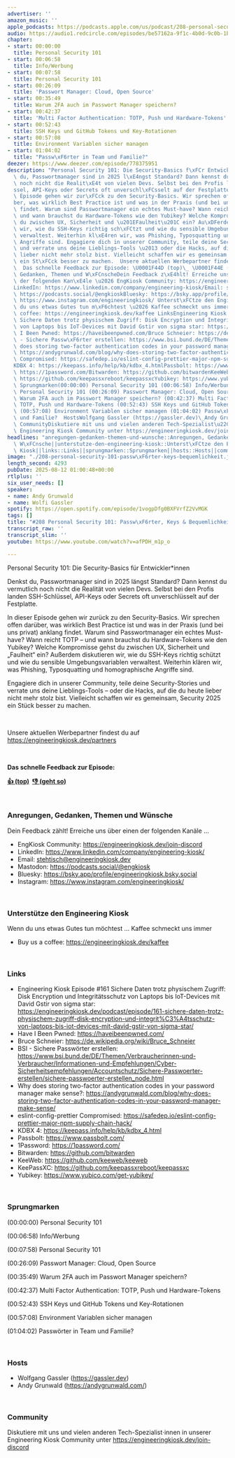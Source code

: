 ```yaml
---
advertiser: ''
amazon_music: ''
apple_podcasts: https://podcasts.apple.com/us/podcast/208-personal-security-101-passw%C3%B6rter-keys-bequemlichkeit/id1603082924?i=1000721581844&uo=4
audio: https://audio1.redcircle.com/episodes/be57162a-9f1c-4b0d-9c0b-1bfadcd05321/stream.mp3
chapter:
- start: 00:00:00
  title: Personal Security 101
- start: 00:06:58
  title: Info/Werbung
- start: 00:07:58
  title: Personal Security 101
- start: 00:26:09
  title: 'Passwort Manager: Cloud, Open Source'
- start: 00:35:49
  title: Warum 2FA auch im Passwort Manager speichern?
- start: 00:42:37
  title: 'Multi Factor Authentication: TOTP, Push und Hardware-Tokens'
- start: 00:52:43
  title: SSH Keys und GitHub Tokens und Key-Rotationen
- start: 00:57:08
  title: Environment Variablen sicher managen
- start: 01:04:02
  title: "Passw\xF6rter in Team und Familie?"
deezer: https://www.deezer.com/episode/778375951
description: "Personal Security 101: Die Security-Basics f\xFCr Entwickler*innen Denkst\
  \ du, Passwortmanager sind in 2025 l\xE4ngst Standard? Dann kennst du vermutlich\
  \ noch nicht die Realit\xE4t von vielen Devs. Selbst bei den Profis landen SSH-Schl\xFC\
  ssel, API-Keys oder Secrets oft unverschl\xFCsselt auf der Festplatte. In dieser\
  \ Episode gehen wir zur\xFCck zu den Security-Basics. Wir sprechen offen dar\xFC\
  ber, was wirklich Best Practice ist und was in der Praxis (und bei uns privat) anklang\
  \ findet. Warum sind Passwortmanager ein echtes Must-have? Wann reicht TOTP \u2013\
  \ und wann brauchst du Hardware-Tokens wie den Yubikey? Welche Kompromisse gehst\
  \ du zwischen UX, Sicherheit und \u201EFaulheit\u201C ein? Au\xDFerdem diskutieren\
  \ wir, wie du SSH-Keys richtig sch\xFCtzt und wie du sensible Umgebungsvariablen\
  \ verwaltest. Weiterhin kl\xE4ren wir, was Phishing, Typosquatting und homographische\
  \ Angriffe sind. Engagiere dich in unserer Community, teile deine Security-Stories\
  \ und verrate uns deine Lieblings-Tools \u2013 oder die Hacks, auf die du heute\
  \ lieber nicht mehr stolz bist. Vielleicht schaffen wir es gemeinsam, Security 2025\
  \ ein St\xFCck besser zu machen.  Unsere aktuellen Werbepartner findest du auf https://engineeringkiosk.dev/partners\
  \  Das schnelle Feedback zur Episode: \U0001F44D (top)\_ \U0001F44E (geht so)  Anregungen,\
  \ Gedanken, Themen und W\xFCnscheDein Feedback z\xE4hlt! Erreiche uns \xFCber einen\
  \ der folgenden Kan\xE4le \u2026 EngKiosk Community: https://engineeringkiosk.dev/join-discord\_\
  LinkedIn: https://www.linkedin.com/company/engineering-kiosk/Email: stehtisch@engineeringkiosk.devMastodon:\
  \ https://podcasts.social/@engkioskBluesky: https://bsky.app/profile/engineeringkiosk.bsky.socialInstagram:\
  \ https://www.instagram.com/engineeringkiosk/ Unterst\xFCtze den Engineering KioskWenn\
  \ du uns etwas Gutes tun m\xF6chtest \u2026 Kaffee schmeckt uns immer\_ Buy us a\
  \ coffee: https://engineeringkiosk.dev/kaffee LinksEngineering Kiosk Episode #161\
  \ Sichere Daten trotz physischem Zugriff: Disk Encryption und Integrit\xE4tsschutz\
  \ von Laptops bis IoT-Devices mit David Gstir von sigma star: https://engineeringkiosk.dev/podcast/episode/161-sichere-daten-trotz-physischem-zugriff-disk-encryption-und-integrit%C3%A4tsschutz-von-laptops-bis-iot-devices-mit-david-gstir-von-sigma-star/Have\
  \ I Been Pwned: https://haveibeenpwned.com/Bruce Schneier: https://de.wikipedia.org/wiki/Bruce_SchneierBSI\
  \ - Sichere Passw\xF6rter erstellen: https://www.bsi.bund.de/DE/Themen/Verbraucherinnen-und-Verbraucher/Informationen-und-Empfehlungen/Cyber-Sicherheitsempfehlungen/Accountschutz/Sichere-Passwoerter-erstellen/sichere-passwoerter-erstellen_node.htmlWhy\
  \ does storing two-factor authentication codes in your password manager make sense?:\
  \ https://andygrunwald.com/blog/why-does-storing-two-factor-authentication-codes-in-your-password-manager-make-sense/eslint-config-prettier\
  \ Compromised: https://safedep.io/eslint-config-prettier-major-npm-supply-chain-hack/\t\
  KDBX 4: https://keepass.info/help/kb/kdbx_4.htmlPassbolt: https://www.passbolt.com/1Password:\
  \ https://1password.com/Bitwarden: https://github.com/bitwardenKeeWeb: https://github.com/keeweb/keewebKeePassXC:\
  \ https://github.com/keepassxreboot/keepassxcYubikey: https://www.yubico.com/get-yubikey/\
  \ Sprungmarken(00:00:00) Personal Security 101 (00:06:58) Info/Werbung (00:07:58)\
  \ Personal Security 101 (00:26:09) Passwort Manager: Cloud, Open Source (00:35:49)\
  \ Warum 2FA auch im Passwort Manager speichern? (00:42:37) Multi Factor Authentication:\
  \ TOTP, Push und Hardware-Tokens (00:52:43) SSH Keys und GitHub Tokens und Key-Rotationen\
  \ (00:57:08) Environment Variablen sicher managen (01:04:02) Passw\xF6rter in Team\
  \ und Familie?  HostsWolfgang Gassler (https://gassler.dev)\_Andy Grunwald (https://andygrunwald.com/)\
  \ CommunityDiskutiere mit uns und vielen anderen Tech-Spezialist\u22C5innen in unserer\
  \ Engineering Kiosk Community unter https://engineeringkiosk.dev/join-discord"
headlines: "anregungen-gedanken-themen-und-wunsche::Anregungen, Gedanken, Themen und\
  \ W\xFCnsche||unterstutze-den-engineering-kiosk::Unterst\xFCtze den Engineering\
  \ Kiosk||links::Links||sprungmarken::Sprungmarken||hosts::Hosts||community::Community"
image: "./208-personal-security-101-passw\xF6rter-keys-bequemlichkeit.jpg"
length_second: 4293
pubDate: 2025-08-12 01:00:48+00:00
rtlplus: ''
six_user_needs: []
speaker:
- name: Andy Grunwald
- name: Wolfi Gassler
spotify: https://open.spotify.com/episode/1vogpDfg0BXFVrfZ2VvMGK
tags: []
title: "#208 Personal Security 101: Passw\xF6rter, Keys & Bequemlichkeit"
transcript_raw: ''
transcript_slim: ''
youtube: https://www.youtube.com/watch?v=afPDH_m1p_o

---
```

<p><span>Personal Security 101: Die Security-Basics für Entwickler*innen</span></p><p><span>Denkst du, Passwortmanager sind in 2025 längst Standard? Dann kennst du vermutlich noch nicht die Realität von vielen Devs. Selbst bei den Profis landen SSH-Schlüssel, API-Keys oder Secrets oft unverschlüsselt auf der Festplatte.</span></p><p><span>In dieser Episode gehen wir zurück zu den Security-Basics. Wir sprechen offen darüber, was wirklich Best Practice ist und was in der Praxis (und bei uns privat) anklang findet. Warum sind Passwortmanager ein echtes Must-have? Wann reicht TOTP – und wann brauchst du Hardware-Tokens wie den Yubikey? Welche Kompromisse gehst du zwischen UX, Sicherheit und „Faulheit“ ein? Außerdem diskutieren wir, wie du SSH-Keys richtig schützt und wie du sensible Umgebungsvariablen verwaltest. Weiterhin klären wir, was Phishing, Typosquatting und homographische Angriffe sind.</span></p><p><span>Engagiere dich in unserer Community, teile deine Security-Stories und verrate uns deine Lieblings-Tools – oder die Hacks, auf die du heute lieber nicht mehr stolz bist. Vielleicht schaffen wir es gemeinsam, Security 2025 ein Stück besser zu machen.</span></p><p><br></p><p><span>Unsere aktuellen Werbepartner findest du auf </span><a href="https://engineeringkiosk.dev/partners">https://engineeringkiosk.dev/partners</a></p><p><br></p><p><strong>Das schnelle Feedback zur Episode:</strong></p><p><a href="https://api.openpodcast.dev/feedback/208/upvote" rel="nofollow"><strong>👍 (top)</strong></a><strong>  </strong><a href="https://api.openpodcast.dev/feedback/208/downvote" rel="nofollow"><strong>👎 (geht so)</strong></a></p><p><br></p><h3 id="anregungen-gedanken-themen-und-wunsche">Anregungen, Gedanken, Themen und Wünsche</h3><p><span>Dein Feedback zählt! Erreiche uns über einen der folgenden Kanäle …</span></p><ul><li><span>EngKiosk Community: </span><a href="https://engineeringkiosk.dev/join-discord">https://engineeringkiosk.dev/join-discord</a><span> </span></li><li><span>LinkedIn: </span><a href="https://www.linkedin.com/company/engineering-kiosk/" rel="nofollow">https://www.linkedin.com/company/engineering-kiosk/</a></li><li><span>Email: </span><a href="mailto:stehtisch@engineeringkiosk.dev" rel="nofollow">stehtisch@engineeringkiosk.dev</a></li><li><span>Mastodon: </span><a href="https://podcasts.social/@engkiosk" rel="nofollow">https://podcasts.social/@engkiosk</a></li><li><span>Bluesky: </span><a href="https://bsky.app/profile/engineeringkiosk.bsky.social" rel="nofollow">https://bsky.app/profile/engineeringkiosk.bsky.social</a></li><li><span>Instagram: </span><a href="https://www.instagram.com/engineeringkiosk/" rel="nofollow">https://www.instagram.com/engineeringkiosk/</a></li></ul><p><br></p><h3 id="unterstutze-den-engineering-kiosk">Unterstütze den Engineering Kiosk</h3><p><span>Wenn du uns etwas Gutes tun möchtest … Kaffee schmeckt uns immer </span></p><ul><li><span>Buy us a coffee: </span><a href="https://engineeringkiosk.dev/kaffee">https://engineeringkiosk.dev/kaffee</a></li></ul><p><br></p><h3 id="links">Links</h3><ul><li><span>Engineering Kiosk Episode #161 Sichere Daten trotz physischem Zugriff: Disk Encryption und Integritätsschutz von Laptops bis IoT-Devices mit David Gstir von sigma star: </span><a href="https://engineeringkiosk.dev/podcast/episode/161-sichere-daten-trotz-physischem-zugriff-disk-encryption-und-integrit%C3%A4tsschutz-von-laptops-bis-iot-devices-mit-david-gstir-von-sigma-star/">https://engineeringkiosk.dev/podcast/episode/161-sichere-daten-trotz-physischem-zugriff-disk-encryption-und-integrit%C3%A4tsschutz-von-laptops-bis-iot-devices-mit-david-gstir-von-sigma-star/</a></li><li><span>Have I Been Pwned: </span><a href="https://haveibeenpwned.com/" rel="nofollow">https://haveibeenpwned.com/</a></li><li><span>Bruce Schneier: </span><a href="https://de.wikipedia.org/wiki/Bruce_Schneier" rel="nofollow">https://de.wikipedia.org/wiki/Bruce_Schneier</a></li><li><span>BSI - Sichere Passwörter erstellen: </span><a href="https://www.bsi.bund.de/DE/Themen/Verbraucherinnen-und-Verbraucher/Informationen-und-Empfehlungen/Cyber-Sicherheitsempfehlungen/Accountschutz/Sichere-Passwoerter-erstellen/sichere-passwoerter-erstellen_node.html" rel="nofollow">https://www.bsi.bund.de/DE/Themen/Verbraucherinnen-und-Verbraucher/Informationen-und-Empfehlungen/Cyber-Sicherheitsempfehlungen/Accountschutz/Sichere-Passwoerter-erstellen/sichere-passwoerter-erstellen_node.html</a></li><li><span>Why does storing two-factor authentication codes in your password manager make sense?: </span><a href="https://andygrunwald.com/blog/why-does-storing-two-factor-authentication-codes-in-your-password-manager-make-sense/" rel="nofollow">https://andygrunwald.com/blog/why-does-storing-two-factor-authentication-codes-in-your-password-manager-make-sense/</a></li><li><span>eslint-config-prettier Compromised: </span><a href="https://safedep.io/eslint-config-prettier-major-npm-supply-chain-hack/" rel="nofollow">https://safedep.io/eslint-config-prettier-major-npm-supply-chain-hack/</a><a href="https://safedep.io/eslint-config-prettier-major-npm-supply-chain-hack/" rel="nofollow">	</a></li><li><span>KDBX 4: </span><a href="https://keepass.info/help/kb/kdbx_4.html" rel="nofollow">https://keepass.info/help/kb/kdbx_4.html</a></li><li><span>Passbolt: </span><a href="https://www.passbolt.com/" rel="nofollow">https://www.passbolt.com/</a></li><li><span>1Password: </span><a href="https://1password.com/" rel="nofollow">https://1password.com/</a></li><li><span>Bitwarden: </span><a href="https://github.com/bitwarden" rel="nofollow">https://github.com/bitwarden</a></li><li><span>KeeWeb: </span><a href="https://github.com/keeweb/keeweb" rel="nofollow">https://github.com/keeweb/keeweb</a></li><li><span>KeePassXC: </span><a href="https://github.com/keepassxreboot/keepassxc" rel="nofollow">https://github.com/keepassxreboot/keepassxc</a></li><li><span>Yubikey: </span><a href="https://www.yubico.com/get-yubikey/" rel="nofollow">https://www.yubico.com/get-yubikey/</a></li></ul><p><br></p><h3 id="sprungmarken">Sprungmarken</h3><p><span>(00:00:00) Personal Security 101</span></p><p><span>(00:06:58) Info/Werbung</span></p><p><span>(00:07:58) Personal Security 101</span></p><p><span>(00:26:09) Passwort Manager: Cloud, Open Source</span></p><p><span>(00:35:49) Warum 2FA auch im Passwort Manager speichern?</span></p><p><span>(00:42:37) Multi Factor Authentication: TOTP, Push und Hardware-Tokens</span></p><p><span>(00:52:43) SSH Keys und GitHub Tokens und Key-Rotationen</span></p><p><span>(00:57:08) Environment Variablen sicher managen</span></p><p><span>(01:04:02) Passwörter in Team und Familie?</span></p><p><br></p><h3 id="hosts">Hosts</h3><ul><li><span>Wolfgang Gassler (</span><a href="https://gassler.dev" rel="nofollow">https://gassler.dev</a><span>) </span></li><li><span>Andy Grunwald (</span><a href="https://andygrunwald.com/" rel="nofollow">https://andygrunwald.com/</a><span>)</span></li></ul><p><br></p><h3 id="community">Community</h3><p><span>Diskutiere mit uns und vielen anderen Tech-Spezialist⋅innen in unserer Engineering Kiosk Community unter </span><a href="https://engineeringkiosk.dev/join-discord">https://engineeringkiosk.dev/join-discord</a><span> </span></p>